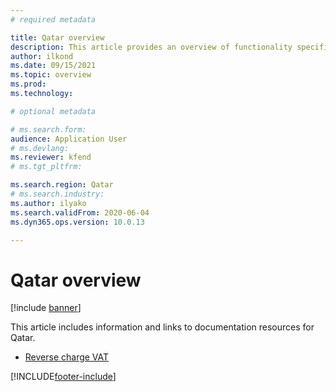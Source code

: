 ```yaml
---
# required metadata

title: Qatar overview
description: This article provides an overview of functionality specific to Qatar. 
author: ilkond
ms.date: 09/15/2021
ms.topic: overview
ms.prod: 
ms.technology: 

# optional metadata

# ms.search.form: 
audience: Application User
# ms.devlang: 
ms.reviewer: kfend
# ms.tgt_pltfrm: 

ms.search.region: Qatar
# ms.search.industry: 
ms.author: ilyako
ms.search.validFrom: 2020-06-04
ms.dyn365.ops.version: 10.0.13

---
```


# Qatar overview

[!include [banner](../includes/banner.md)]

This article includes information and links to documentation resources for Qatar.

- [Reverse charge VAT](emea-reverse-charge.md)


[!INCLUDE[footer-include](../../includes/footer-banner.md)]
